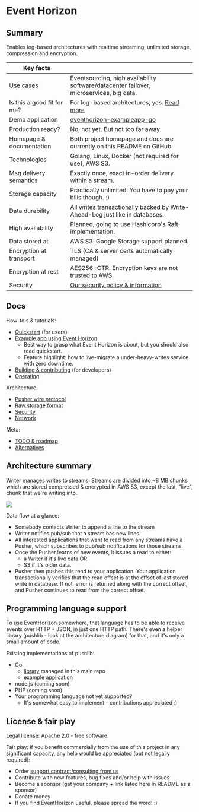 Event Horizon
=============

Summary
-------

Enables log-based architectures with realtime streaming, unlimited storage, compression and encryption.

| Key facts                  |                                                                                          |
|----------------------------|------------------------------------------------------------------------------------------|
| Use cases                  | Eventsourcing, high availability software/datacenter failover, microservices, big data.  |
| Is this a good fit for me? | For log-based architectures, yes. [Read more](docs/is-this-a-good-fit-for-me.md)         |
| Demo application           | [eventhorizon-exampleapp-go](https://github.com/function61/eventhorizon-exampleapp-go)             |
| Production ready?          | No, not yet. But not too far away.                                                       |
| Homepage & documentation   | Both project homepage and docs are currently on this README on GitHub                    |
| Technologies               | Golang, Linux, Docker (not required for use), AWS S3.                                    |
| Msg delivery semantics     | Exactly once, exact in-order delivery within a stream.                                   |
| Storage capacity           | Practically unlimited. You have to pay your bills though. :)                             |
| Data durability            | All writes transactionally backed by Write-Ahead-Log just like in databases.             |
| High availability          | Planned, going to use Hashicorp's Raft implementation.                                   |
| Data stored at             | AWS S3. Google Storage support planned.                                                  |
| Encryption at transport    | TLS (CA & server certs automatically managed)                                            |
| Encryption at rest         | AES256-CTR. Encryption keys are not trusted to AWS.                                      |
| Security                   | [Our security policy & information](https://function61.com/security/)                    |


Docs
----

How-to's & tutorials:

- [Quickstart](docs/quickstart.md) (for users)
- [Example app using Event Horizon](https://github.com/function61/eventhorizon-exampleapp-go)
	- Best way to grasp what Event Horizon is about, but you should also read quickstart.
	- Feature highlight: how to live-migrate a under-heavy-writes service with
	  zero downtime.
- [Building & contributing](docs/building-and-contributing.md) (for developers)
- [Operating](docs/operating.md)

Architecture:

- [Pusher wire protocol](docs/architecture/pusher-wire-protocol.md)
- [Raw storage format](docs/architecture/raw-storage-format.md)
- [Security](docs/architecture/security.md)
- [Network](docs/architecture/network.md)

Meta:

- [TODO & roadmap](docs/todo-roadmap.md)
- [Alternatives](docs/alternatives.md)


Architecture summary
--------------------

Writer manages writes to streams. Streams are divided into ~8 MB chunks which
are stored compressed & encrypted in AWS S3, except the last, "live", chunk that
we're writing into.

![](docs/architecture/diagram.png)

Data flow at a glance:

- Somebody contacts Writer to append a line to the stream
- Writer notifies pub/sub that a stream has new lines
- All interested applications that want to read from any streams have a Pusher,
  which subscribes to pub/sub notifications for those streams.
- Once the Pusher learns of new events, it issues a read to either:
	- a Writer if it's live data OR
	- S3 if it's older data.
- Pusher then pushes this read to your application. Your application transactionally
  verifies that the read offset is at the offset of last stored write in database.
  If not, error is returned along with the correct offset, and Pusher continues
  to read from the correct offset.


Programming language support
----------------------------

To use EventHorizon somewhere, that language has to be able to receive events over
HTTP + JSON, in just one HTTP path. There's even a helper library (pushlib - look
at the architecture diagram) for that, and it's only a small amount of code.

Existing implementations of pushlib:

- Go
	- [library](pusher/pushlib/) managed in this main repo
	- [example application](https://github.com/function61/eventhorizon-exampleapp-go)
- node.js (coming soon)
- PHP (coming soon)
- Your programming language not yet supported?
	- It's somewhat easy to implement - contributions appreciated :)


License & fair play
-------------------

Legal license: Apache 2.0 - free software.

Fair play: if you benefit commercially from the use of this project in any
significant capacity, any help would be appreciated (but not legally required):

- Order [support contract/consulting from us](https://function61.com/consulting/)
- Contribute with new features, bug fixes and/or help with issues
- Become a sponsor (get your company + link listed here in README as a sponsor)
- Donate money
- If you find EventHorizon useful, please spread the word! :)
